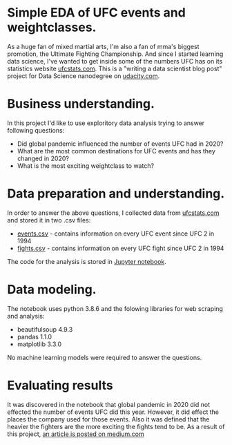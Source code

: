 # Simple EDA of UFC events and weightclasses.

As a huge fan of mixed martial arts, I'm also a fan of mma's biggest promotion, the Ultimate Fighting Championship. And since I started learning data science, I've wanted to get inside some of the numbers UFC has on its statistics website <a href='http://ufcstats.com/statistics/events/completed'>ufcstats.com</a>.
This is a "writing a data scientist blog post" project for Data Science nanodegree on <a href='https://www.udacity.com/course/data-scientist-nanodegree--nd025'>udacity.com</a>.

# Business understanding.

In this project I'd like to use exploritory data analysis trying to answer following questions:

- Did global pandemic influenced the number of events UFC had in 2020?
- What are the most common destinations for UFC events and has they changed in 2020?
- What is the most exciting weightclass to watch?


# Data preparation and understanding.

In order to answer the above questions, I collected data from <a href='http://ufcstats.com/statistics/events/completed'>ufcstats.com</a> and stored it in two .csv files:
- <a href='https://github.com/KhurazovRuslan/ufc-medium-blogpost/blob/main/events.csv'>events.csv</a> - contains information on every UFC event since UFC 2 in 1994
- <a href='https://github.com/KhurazovRuslan/ufc-medium-blogpost/blob/main/fights.csv'>fights.csv</a> - contains information on every UFC fight since UFC 2 in 1994

The code for the analysis is stored in <a href='https://github.com/KhurazovRuslan/ufc-medium-blogpost/blob/main/for%20blogpost.ipynb'>Jupyter notebook</a>.

# Data modeling.

The notebook uses python 3.8.6 and the folowing libraries for web scraping and analysis:
- beautifulsoup 4.9.3
- pandas 1.1.0
- matplotlib 3.3.0

No machine learning models were required to answer the questions.

# Evaluating results

It was discovered in the notebook that global pandemic in 2020 did not effected the number of events UFC did this year. However, it did effect the places the company used for those events. Also it was defined that the heavier the fighters are the more exciting the fights tend to be. As a result of this project, <a href='https://khurazovruslan.medium.com/its-time-eda-of-ufc-events-and-weightclasses-7156ac802174'>an article is posted on medium.com</a>
